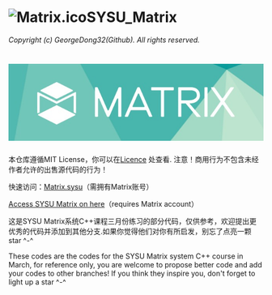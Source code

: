 # <img src="https://github.com/GeorgeDong32/SYSU_Matrix_2022/blob/main/Matrix.ico" alt="Matrix.ico" width="32">SYSU_Matrix
*Copyright (c) GeorgeDong32(Github). All rights reserved.*
<h1 align="center">
  <img src="https://github.com/GeorgeDong32/SYSU_Matrix_2022/blob/main/Matrix_title.jpeg" alt="Matrix" width="600">
</h1>

本仓库遵循MIT License，你可以在[Licence](https://github.com/GeorgeDong32/SYSU_Matrix_2022/blob/add-license-1/LICENSE) 处查看.
注意！商用行为不包含未经作者允许的出售源代码的行为！

快速访问：[Matrix.sysu](https://matrix.sysu.edu.cn/login)（需拥有Matrix账号）

[Access SYSU Matrix on here](https://matrix.sysu.edu.cn/login)（requires Matrix account）

这是SYSU Matrix系统C++课程三月份练习的部分代码，仅供参考，欢迎提出更优秀的代码并添加到其他分支.如果你觉得他们对你有所启发，别忘了点亮一颗star ^-^

These codes are the codes for the SYSU Matrix system C++ course in March, for reference only, you are welcome to propose better code and add your codes to other branches! If you think they inspire you, don't forget to light up a star ^-^
